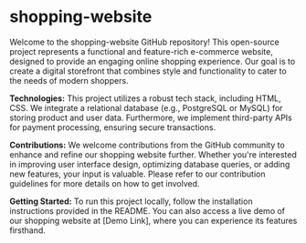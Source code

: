 # shopping-website
Welcome to the shopping-website GitHub repository! This open-source project represents a functional and feature-rich e-commerce website, designed to provide an engaging online shopping experience. Our goal is to create a digital storefront that combines style and functionality to cater to the needs of modern shoppers.

**Technologies:**
This project utilizes a robust tech stack, including HTML, CSS. We integrate a relational database (e.g., PostgreSQL or MySQL) for storing product and user data. Furthermore, we implement third-party APIs for payment processing, ensuring secure transactions.

**Contributions:**
We welcome contributions from the GitHub community to enhance and refine our shopping website further. Whether you're interested in improving user interface design, optimizing database queries, or adding new features, your input is valuable. Please refer to our contribution guidelines for more details on how to get involved.

**Getting Started:**
To run this project locally, follow the installation instructions provided in the README. You can also access a live demo of our shopping website at [Demo Link], where you can experience its features firsthand.
